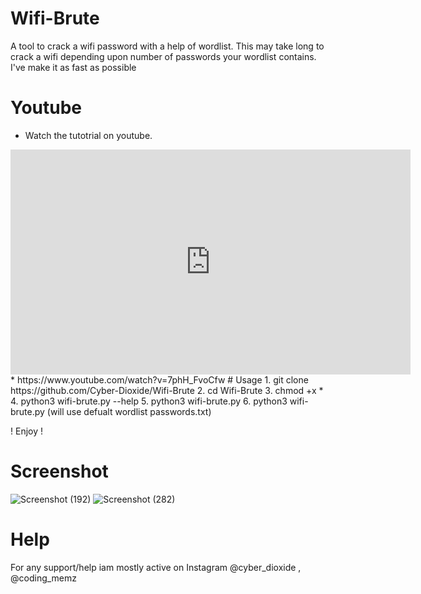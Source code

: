 # Wifi-Brute
A tool to crack a wifi password with a help of wordlist. This may take long to crack a wifi depending upon number of passwords your wordlist contains. I've make it as fast as possible

# Youtube
* Watch the tutotrial on youtube.
<iframe class="rumble" width="640" height="360" src="https://rumble.com/embed/v26ifyc/?pub=1teq9a" frameborder="0" allowfullscreen></iframe>
* https://www.youtube.com/watch?v=7phH_FvoCfw
# Usage
1. git clone https://github.com/Cyber-Dioxide/Wifi-Brute
2. cd Wifi-Brute
3. chmod +x *
4. python3 wifi-brute.py --help
5. python3 wifi-brute.py <worlist>
6. python3 wifi-brute.py (will use defualt wordlist passwords.txt)

! Enjoy !

# Screenshot
![Screenshot (192)](https://user-images.githubusercontent.com/93708296/148902317-f1dc07af-0af3-4648-97b1-9c9dd79163f1.png)
![Screenshot (282)](https://user-images.githubusercontent.com/93708296/183288408-f1b6dd99-b83b-44b0-8bb1-c807040bf08a.png)


# Help
For any support/help iam mostly active on Instagram @cyber_dioxide , @coding_memz
